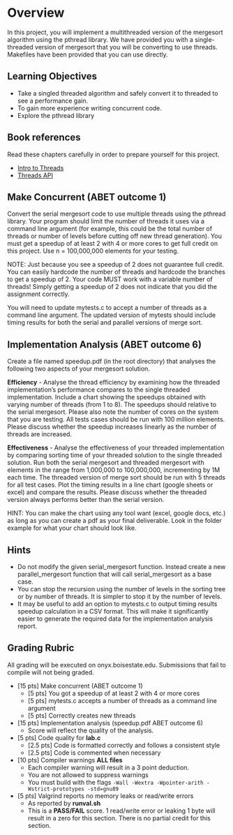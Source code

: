 # Overview

In this project, you will implement a multithreaded version of the
mergesort algorithm using the pthread library.  We have provided you
with a single-threaded version of mergesort that you will be
converting to use threads. Makefiles have been provided that you can
use directly.


## Learning Objectives

- Take a singled threaded algorithm and safely convert it to threaded
  to see a performance gain.
- To gain more experience writing concurrent code.
- Explore the pthread library


## Book references

Read these chapters carefully in order to prepare yourself for this project.

- [Intro to Threads](http://pages.cs.wisc.edu/~remzi/OSTEP/threads-intro.pdf)
- [Threads API](http://pages.cs.wisc.edu/~remzi/OSTEP/threads-api.pdf)

## Make Concurrent (ABET outcome 1)

Convert the serial mergesort code to use multiple threads using the
pthread library. Your program should limit the number of threads it
uses via a command line argument (for example, this could be the total
number of threads or number of levels before cutting off new thread
generation). You must get a speedup of at least 2 with 4 or more cores
to get full credit on this project.  Use n = 100,000,000 elements for
your testing.

NOTE: Just because you see a speedup of 2 does not guarantee full
credit. You can easily hardcode the number of threads and hardcode the
branches to get a speedup of 2. Your code MUST work with a variable
number of threads!  Simply getting a speedup of 2 does not indicate
that you did the assignment correctly.

You will need to update mytests.c to accept a number of threads as a
command line argument. The updated version of mytests should include
timing results for both the serial and parallel versions of merge
sort.

## Implementation Analysis (ABET outcome 6)

Create a file named speedup.pdf (in the root directory) that analyses
the following two aspects of your mergesort solution.

**Efficiency** - Analyse the thread efficiency by examining how the
threaded implementation’s performance compares to the single threaded
implementation. Include a chart showing the speedups obtained with
varying number of threads (from 1 to 8). The speedups should relative
to the serial mergesort. Please also note the number of cores on the
system that you are testing.  All tests cases should be run with 100
million elements. Please discuss whether the speedup increases
linearly as the number of threads are increased.

**Effectiveness** - Analyse the effectiveness of your threaded
implementation by comparing sorting time of your threaded solution to
the single threaded solution. Run both the serial mergesort and
threaded mergesort with elements in the range from 1,000,000 to
100,000,000, incrementing by 1M each time.  The threaded version of
merge sort should be run with 5 threads for all test cases.  Plot the
timing results in a line chart (google sheets or excel) and compare
the results. Please discuss whether the threaded version always
performs better than the serial version.

HINT: You can make the chart using any tool want (excel, google docs,
etc.) as long as you can create a pdf as your final
deliverable. Look in the folder example for what your chart should
look like.

## Hints

- Do not modify the given serial_mergesort function. Instead create a
  new parallel_mergesort function that will call serial_mergesort as a
  base case.
- You can stop the recursion using the number of levels in the sorting
  tree or by number of threads. It is simpler to stop it by the number
  of levels.
- It may be useful to add an option to mytests.c to output timing
  results speedup calculation in a CSV format.  This will make it
  significantly easier to generate the required data for the
  implementation analysis report.


## Grading Rubric

All grading will be executed on onyx.boisestate.edu. Submissions
that fail to compile will not being graded.

- [15 pts] Make concurrent (ABET outcome 1)
  - [5 pts] You got a speedup of at least 2 with 4 or more cores 
  - [5 pts] mytests.c accepts a number of threads as a command line argument
  - [5 pts] Correctly creates new threads
- [15 pts] Implementation analysis (speedup.pdf ABET outcome 6)
  - Score will reflect the quality of the analysis.
- [5 pts] Code quality for **lab.c**
  - [2.5 pts] Code is formatted correctly and follows a consistent style
  - [2.5 pts] Code is commented when necessary
- [10 pts] Compiler warnings **ALL files**
  - Each compiler warning will result in a 3 point deduction.
  - You are not allowed to suppress warnings
  - You must build with the flags ```-Wall -Wextra -Wpointer-arith -Wstrict-prototypes -std=gnu89```
- [5 pts] Valgrind reports no memory leaks or read/write errors
  - As reported by **runval.sh**
  - This is a **PASS/FAIL** score. 1 read/write error or leaking 1
    byte will result in a zero for this section. There is no partial
    credit for this section.


